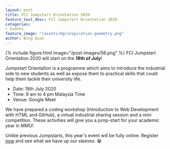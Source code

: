```yaml
---
layout: post
title: FCI Jumpstart Orientation 2020
feature_text_desc: FCI Jumpstart Orientation 2020
categories:
- Events
feature_image: "/assets/bg/inspiration-geometry.png"
author: Bing Quan
---
```


{% include figure.html image="/post-images/56.png" %}
FCI Jumpstart Orientation 2020 will start on the **18th of July**!

Jumpstart Orientation is a programme which aims to introduce the industrial side to new students as well as expose them to practical skills that could help them tackle their university life. 

* Date: 18th July 2020
* Time: 9 am to 4 pm Malaysia Time
* Venue: Google Meet

We have prepared a coding workshop (Introduction to Web Development with HTML and GitHub), a virtual industrial sharing session and a mini competition. These activities will give you a jump-start for your academic year in MMU!

Unlike previous Jumpstarts, this year's event will be fully online. Register [now](https://docs.google.com/forms/d/e/1FAIpQLSewxcz4-69cj-sHcuBNgpRDCJpkH1amYPQKG17mXhn4h9T-mg/viewform) and see what we have up our sleeves. 😁
